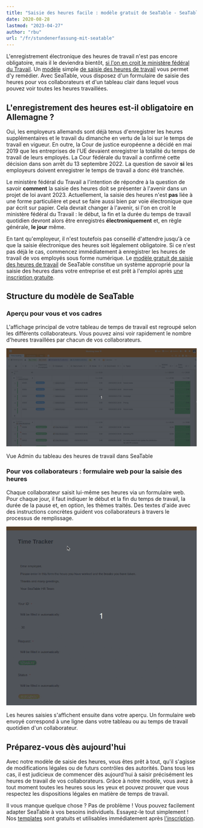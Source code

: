 ```yaml
---
title: "Saisie des heures facile : modèle gratuit de SeaTable - SeaTable"
date: 2020-08-28
lastmod: "2023-04-27"
author: "rbu"
url: "/fr/stundenerfassung-mit-seatable"
---
```


L'enregistrement électronique des heures de travail n'est pas encore obligatoire, mais il le deviendra bientôt, [si l'on en croit le ministère fédéral du Travail](https://www.tagesschau.de/wirtschaft/unternehmen/arbeitszeit-erfassung-heil-101.html). Un [modèle](https://seatable.io/fr/arbeitszeiterfassung/) simple [de saisie des heures de travail](https://seatable.io/fr/arbeitszeiterfassung/) vous permet d'y remédier. Avec SeaTable, vous disposez d'un formulaire de saisie des heures pour vos collaborateurs et d'un tableau clair dans lequel vous pouvez voir toutes les heures travaillées.

## L'enregistrement des heures est-il obligatoire en Allemagne ?

Oui, les employeurs allemands sont déjà tenus d'enregistrer les heures supplémentaires et le travail du dimanche en vertu de la loi sur le temps de travail en vigueur. En outre, la Cour de justice européenne a décidé en mai 2019 que les entreprises de l'UE devaient enregistrer la totalité du temps de travail de leurs employés. La Cour fédérale du travail a confirmé cette décision dans son arrêt du 13 septembre 2022. La question de savoir **si** les employeurs doivent enregistrer le temps de travail a donc été tranchée.

Le ministère fédéral du Travail a l'intention de répondre à la question de savoir **comment** la saisie des heures doit se présenter à l'avenir dans un projet de loi avant 2023. Actuellement, la saisie des heures n'est **pas** liée à une forme particulière et peut se faire aussi bien par voie électronique que par écrit sur papier. Cela devrait changer à l'avenir, si l'on en croit le ministère fédéral du Travail : le début, la fin et la durée du temps de travail quotidien devront alors être enregistrés **électroniquement** et, en règle générale, **le jour** même.

En tant qu'employeur, il n'est toutefois pas conseillé d'attendre jusqu'à ce que la saisie électronique des heures soit légalement obligatoire. Si ce n'est pas déjà le cas, commencez immédiatement à enregistrer les heures de travail de vos employés sous forme numérique. Le [modèle gratuit de saisie des heures de travail](https://seatable.io/fr/modele/fyp0x2y-s-ut3m-wcbpzbq/) de SeaTable constitue un système approprié pour la saisie des heures dans votre entreprise et est prêt à l'emploi après [une inscription gratuite](https://seatable.io/fr/enregistrement/).

## Structure du modèle de SeaTable

### Aperçu pour vous et vos cadres

L'affichage principal de votre tableau de temps de travail est regroupé selon les différents collaborateurs. Vous pouvez ainsi voir rapidement le nombre d'heures travaillées par chacun de vos collaborateurs.

![Vue Admin pour la saisie du temps de travail](images/Working-Time-Admin-View.gif)

Vue Admin du tableau des heures de travail dans SeaTable

### Pour vos collaborateurs : formulaire web pour la saisie des heures

Chaque collaborateur saisit lui-même ses heures via un formulaire web. Pour chaque jour, il faut indiquer le début et la fin du temps de travail, la durée de la pause et, en option, les thèmes traités. Des textes d'aide avec des instructions concrètes guident vos collaborateurs à travers le processus de remplissage.

![Saisie du temps de travail par formulaire web dans l'application pour les employés](images/Arbeitszeiterfassung.gif)

Les heures saisies s'affichent ensuite dans votre aperçu. Un formulaire web envoyé correspond à une ligne dans votre tableau ou au temps de travail quotidien d'un collaborateur.

## Préparez-vous dès aujourd'hui

Avec notre modèle de saisie des heures, vous êtes prêt à tout, qu'il s'agisse de modifications légales ou de futurs contrôles des autorités. Dans tous les cas, il est judicieux de commencer dès aujourd'hui à saisir précisément les heures de travail de vos collaborateurs. Grâce à notre modèle, vous avez à tout moment toutes les heures sous les yeux et pouvez prouver que vous respectez les dispositions légales en matière de temps de travail.

Il vous manque quelque chose ? Pas de problème ! Vous pouvez facilement adapter SeaTable à vos besoins individuels. Essayez-le tout simplement ! Nos [templates](https://seatable.io/fr/modeles/) sont gratuits et utilisables immédiatement après [l'inscription](https://seatable.io/fr/enregistrement/).
